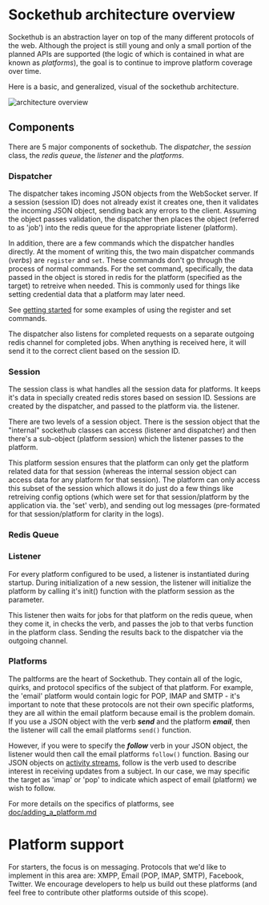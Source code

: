 # Sockethub architecture overview

Sockethub is an abstraction layer on top of the many different protocols of the web. Although the project is still young and only a small portion of the planned APIs are supported (the logic of which is contained in what are known as *platforms*), the goal is to continue to improve platform coverage over time.

Here is a basic, and generalized, visual of the sockethub architecture.

![architecture overview](http://sockethub.org/img/architecture_overview.svg)

## Components

There are 5 major components of sockethub. The *dispatcher*, the *session* class, the *redis queue*, the *listener* and the *platforms*.

### Dispatcher

The dispatcher takes incoming JSON objects from the WebSocket server. If a session (session ID) does not already exist it creates one, then it validates the incoming JSON object, sending back any errors to the client. Assuming the object passes validation, the dispatcher then places the object (referred to as 'job') into the redis queue for the appropriate listener (platform).

In addition, there are a few commands which the dispatcher handles directly. At the moment of writing this, the two main dispatcher commands (*verbs*) are `register` and `set`. These commands don't go through the process of normal commands. For the set command, specifically, the data passed in the object is stored in redis for the platform (specified as the target) to retreive when needed. This is commonly used for things like setting credential data that a platform may later need.

See [getting started](doc/getting_started.md) for some examples of using the register and set commands.

The dispatcher also listens for completed requests on a separate outgoing redis channel for completed jobs. When anything is received here, it will send it to the correct client based on the session ID.

### Session

The session class is what handles all the session data for platforms. It keeps it's data in specially created redis stores based on session ID. Sessions are created by the dispatcher, and passed to the platform via. the listener.

There are two levels of a session object. There is the session object that the "internal" sockethub classes can access (listener and dispatcher) and then there's a sub-object (platform session) which the listener passes to the platform.

This platform session ensures that the platform can only get the platform related data for that session (whereas the internal session object can access data for any platform for that session). The platform can only access this subset of the session which allows it do just do a few things like retreiving config options (which were set for that session/platform by the application via. the 'set' verb), and sending out log messages (pre-formated for that session/platform for clarity in the logs).

### Redis Queue

### Listener

For every platform configured to be used, a listener is instantiated during startup. During initialization of a new session, the listener will initialize the platform by calling it's init() function with the platform session as the parameter.

This listener then waits for jobs for that platform on the redis queue, when they come it, in checks the verb, and passes the job to that verbs function in the platform class. Sending the results back to the dispatcher via the outgoing channel.

### Platforms

The paltforms are the heart of Sockethub. They contain all of the logic, quirks, and protocol specifics of the subject of that platform. For example, the 'email' platform would contain logic for POP, IMAP and SMTP - it's important to note that these protocols are not their own specific platforms, they are all within the email platform because email is the problem domain. If you use a JSON object with the verb ***send***  and the platform ***email***, then the listener will call the email platforms `send()` function.

However, if you were to specify the ***follow*** verb in your JSON object, the listener would then call the email platforms `follow()` function. Basing our JSON objects on [activity streams](http://activitystrea.ms/registry/verbs/), follow is the verb used to describe interest in receiving updates from a subject. In our case, we may specific the target as 'imap' or 'pop' to indicate which aspect of email (platform) we wish to follow.

For more details on the specifics of platforms, see [doc/adding_a_platform.md](doc/adding_a_platform.md)

# Platform support

For starters, the focus is on messaging. Protocols that we'd like to implement in this area are: XMPP, Email (POP, IMAP, SMTP), Facebook, Twitter. We encourage developers to help us build out these platforms (and feel free to contribute other platforms outside of this scope).
